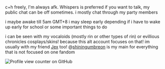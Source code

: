 c+h freely, I'm always afk. Whispers is preferred if you want to talk, my public chat can be off sometimes.
i mostly chat through my party members

i maybe awake till 5am GMT+8 i may sleep early depending if i have to wake up early for school or some important things to do

i can be seen with my vocaloids (mostly rin or other types of rin) or evillious chronicles cosplays/skins! because this alt account focuses on that!
im usually with my friend [Jex](https://www.patreon.com/user?u=77023312) too!
@[shiningumbreon](https://github.com/shiningumbreon) is my main for everything that is not focused on one fandom 

![Profile view counter on GitHub](https://komarev.com/ghpvc/?username=daughterofevil)
